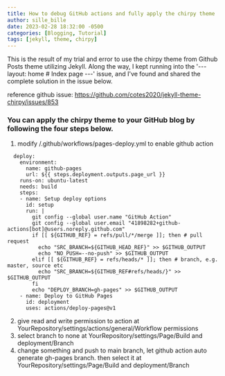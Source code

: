 ```yaml
---
title: How to debug GitHub actions and fully apply the chirpy theme
author: sille_bille
date: 2023-02-28 18:32:00 -0500
categories: [Blogging, Tutorial]
tags: [jekyll, theme, chirpy]
---
```



This is the result of my trial and error to use the chirpy theme from Github Posts theme utilizing Jekyll. Along the way, I kept running into the '--- layout: home # Index page ---' issue, and I've found and shared the complete solution in the issue below.

reference github issue: https://github.com/cotes2020/jekyll-theme-chirpy/issues/853


### You can apply the chirpy theme to your GitHub blog by following the four steps below.

1. modify /.github/workflows/pages-deploy.yml to enable github action

```console
  deploy:
    environment:
      name: github-pages
      url: ${{ steps.deployment.outputs.page_url }}
    runs-on: ubuntu-latest
    needs: build
    steps:
    - name: Setup deploy options
      id: setup
      run: |
        git config --global user.name "GitHub Action"
        git config --global user.email "41898282+github-actions[bot]@users.noreply.github.com"
        if [[ ${GITHUB_REF} = refs/pull/*/merge ]]; then # pull request
          echo "SRC_BRANCH=${GITHUB_HEAD_REF}" >> $GITHUB_OUTPUT
          echo "NO_PUSH=--no-push" >> $GITHUB_OUTPUT
        elif [[ ${GITHUB_REF} = refs/heads/* ]]; then # branch, e.g. master, source etc
          echo "SRC_BRANCH=${GITHUB_REF#refs/heads/}" >> $GITHUB_OUTPUT
        fi
        echo "DEPLOY_BRANCH=gh-pages" >> $GITHUB_OUTPUT
    - name: Deploy to GitHub Pages
      id: deployment
      uses: actions/deploy-pages@v1
 ```

2. give read and write permission to action at YourRepository/settings/actions/general/Workflow permissions
3. select branch to none at YourRepository/settings/Page/Build and deployment/Branch
4. change something and push to main branch, let github action auto generate gh-pages branch. then select it at YourRepository/settings/Page/Build and deployment/Branch
